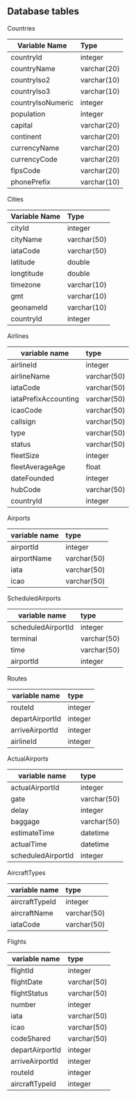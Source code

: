 ## Database tables

Countries

| Variable Name     | Type        |
|-------------------|:------------|
| countryId         | integer     |
| countryName       | varchar(20) |
| countryIso2       | varchar(10) |
| countryIso3       | varchar(10) |
| countryIsoNumeric | integer     |
| population        | integer     |
| capital           | varchar(20) |
| continent         | varchar(20) |
| currencyName      | varchar(20) |
| currencyCode      | varchar(20) |
| fipsCode          | varchar(20) |
| phonePrefix       | varchar(10) |

Cities

| Variable Name | Type        |
|---------------|:------------|
| cityId        | integer     |
| cityName      | varchar(50) |
| iataCode      | varchar(50) |
| latitude      | double      |
| longtitude    | double      |
| timezone      | varchar(10) |
| gmt           | varchar(10) |
| geonameId     | varchar(10) |
| countryId     | integer     |

Airlines

| variable name        | type        |
|----------------------|:------------|
| airlineId            | integer     |
| airlineName          | varchar(50) |
| iataCode             | varchar(50) |
| iataPrefixAccounting | varchar(50) |
| icaoCode             | varchar(50) |
| callsign             | varchar(50) |
| type                 | varchar(50) |
| status               | varchar(50) |
| fleetSize            | integer     |
| fleetAverageAge      | float       |
| dateFounded          | integer     |
| hubCode              | varchar(50) |
| countryId            | integer     |

Airports

| variable name | type        |
|---------------|:------------|
| airportId     | integer     |
| airportName   | varchar(50) |
| iata          | varchar(50) |
| icao          | varchar(50) |

ScheduledAirports

| variable name      | type        |
|--------------------|:------------|
| scheduledAirportId | integer     |
| terminal           | varchar(50) |
| time               | varchar(50) |
| airportId          | integer     |


Routes

| variable name   | type    |
|-----------------|:--------|
| routeId         | integer |
| departAirportId | integer |
| arriveAirportId | integer |
| airlineId       | integer |

ActualAirports

| variable name      | type        |
|--------------------|:------------|
| actualAirportId    | integer     |
| gate               | varchar(50) |
| delay              | integer     |
| baggage            | varchar(50) |
| estimateTime       | datetime    |
| actualTime         | datetime    |
| scheduledAirportId | integer     |


AircraftTypes

| variable name  | type         |
|----------------|:-------------|
| aircraftTypeId | integer      |
| aircraftName   | varchar(50)  |
| iataCode       | varchar(50)  |

Flights

| variable name    | type        |
|------------------|:------------|
| flightId         | integer     |
| flightDate       | varchar(50) |
| flightStatus     | varchar(50) |
| number           | integer     |
| iata             | varchar(50) |
| icao             | varchar(50) |
| codeShared       | varchar(50) |
| departAirportId  | integer     |
| arriveAirportId  | integer     |
| routeId          | integer     |
| aircraftTypeId   | integer     |
